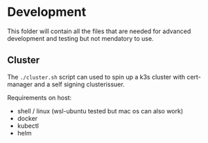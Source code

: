# Development

This folder will contain all the files that are needed for advanced development and testing but not mendatory to use.

## Cluster

The `./cluster.sh` script can used to spin up a k3s cluster with cert-manager and a self signing clusterissuer.

Requirements on host:

* shell / linux (wsl-ubuntu tested but mac os can also work)
* docker
* kubectl
* helm

